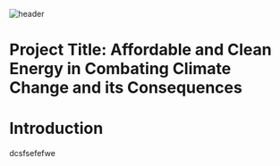 ![header](https://user-images.githubusercontent.com/114766731/232354270-c48df43d-bc4e-442d-9863-1bfac8f3857c.png)
# Project Title: Affordable and Clean Energy in Combating Climate Change and its Consequences
# Introduction
dcsfsefefwe
